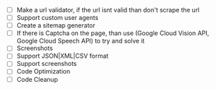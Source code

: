 - [ ] Make a url validator, if the url isnt valid than don't scrape the url
- [ ] Support custom user agents
- [ ] Create a sitemap generator
- [ ] If there is Captcha on the page, than use (Google Cloud Vision API, Google Cloud Speech API) to try and solve it
- [ ] Screenshots
- [ ] Support JSON|XML|CSV format
- [ ] Support screenshots
- [ ] Code Optimization
- [ ] Code Cleanup
